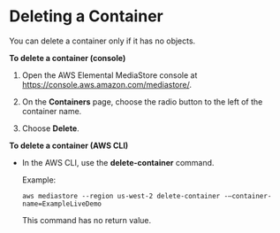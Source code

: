 # Deleting a Container<a name="containers-delete"></a>

You can delete a container only if it has no objects\. 

**To delete a container \(console\)**

1. Open the AWS Elemental MediaStore console at [https://console\.aws\.amazon\.com/mediastore/](https://console.aws.amazon.com/mediastore/)\.

1. On the **Containers** page, choose the radio button to the left of the container name\.

1. Choose **Delete**\.

**To delete a container \(AWS CLI\)**

+ In the AWS CLI, use the **delete\-container** command\.

  Example:

  ```
  aws mediastore --region us-west-2 delete-container -–container-name=ExampleLiveDemo
  ```

  This command has no return value\.